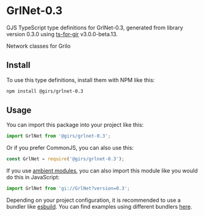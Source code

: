 
# GrlNet-0.3

GJS TypeScript type definitions for GrlNet-0.3, generated from library version 0.3.0 using [ts-for-gir](https://github.com/gjsify/ts-for-gjs) v3.0.0-beta.13.

Network classes for Grilo

## Install

To use this type definitions, install them with NPM like this:
```bash
npm install @girs/grlnet-0.3
```

## Usage

You can import this package into your project like this:
```ts
import GrlNet from '@girs/grlnet-0.3';
```

Or if you prefer CommonJS, you can also use this:
```ts
const GrlNet = require('@girs/grlnet-0.3');
```

If you use [ambient modules](https://github.com/gjsify/ts-for-gir/tree/main/packages/cli#ambient-modules), you can also import this module like you would do this in JavaScript:

```ts
import GrlNet from 'gi://GrlNet?version=0.3';
```

Depending on your project configuration, it is recommended to use a bundler like [esbuild](https://esbuild.github.io/). You can find examples using different bundlers [here](https://github.com/gjsify/ts-for-gir/tree/main/examples).